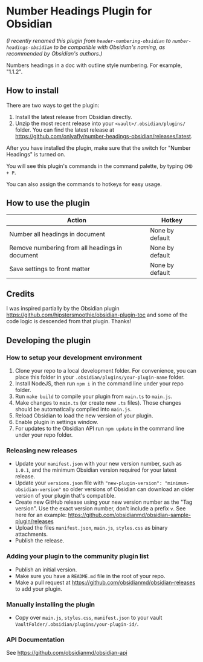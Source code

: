 # Number Headings Plugin for Obsidian

*(I recently renamed this plugin from `header-numbering-obsidian` to `number-headings-obsidian` to be compatible with Obsidian's naming, as recommended by Obsidian's authors.)*

Numbers headings in a doc with outline style numbering. For example, "1.1.2".

## How to install

There are two ways to get the plugin:

1. Install the latest release from Obsidian directly.
2. Unzip the most recent release into your `<vault>/.obsidian/plugins/` folder. You can find the latest release at <https://github.com/onlyafly/number-headings-obsidian/releases/latest>.

After you have installed the plugin, make sure that the switch for "Number Headings" is turned on.

You will see this plugin's commands in the command palette, by typing `CMD + P`.

You can also assign the commands to hotkeys for easy usage.

## How to use the plugin

| Action                                          | Hotkey          |
| ----------------------------------------------- | --------------- |
| Number all headings in document                 | None by default |
| Remove numbering from all headings in document  | None by default |
| Save settings to front matter                   | None by default |

## Credits

I was inspired partially by the Obsidian plugin <https://github.com/hipstersmoothie/obsidian-plugin-toc> and some of the code logic is descended from that plugin. Thanks!

## Developing the plugin

### How to setup your development environment

1. Clone your repo to a local development folder. For convenience, you can place this folder in your `.obsidian/plugins/your-plugin-name` folder.
2. Install NodeJS, then run `npm i` in the command line under your repo folder.
3. Run `make build` to compile your plugin from `main.ts` to `main.js`.
4. Make changes to `main.ts` (or create new `.ts` files). Those changes should be automatically compiled into `main.js`.
5. Reload Obsidian to load the new version of your plugin.
6. Enable plugin in settings window.
7. For updates to the Obsidian API run `npm update` in the command line under your repo folder.

### Releasing new releases

- Update your `manifest.json` with your new version number, such as `1.0.1`, and the minimum Obsidian version required for your latest release.
- Update your `versions.json` file with `"new-plugin-version": "minimum-obsidian-version"` so older versions of Obsidian can download an older version of your plugin that's compatible.
- Create new GitHub release using your new version number as the "Tag version". Use the exact version number, don't include a prefix `v`. See here for an example: <https://github.com/obsidianmd/obsidian-sample-plugin/releases>
- Upload the files `manifest.json`, `main.js`, `styles.css` as binary attachments.
- Publish the release.

### Adding your plugin to the community plugin list

- Publish an initial version.
- Make sure you have a `README.md` file in the root of your repo.
- Make a pull request at <https://github.com/obsidianmd/obsidian-releases> to add your plugin.

### Manually installing the plugin

- Copy over `main.js`, `styles.css`, `manifest.json` to your vault `VaultFolder/.obsidian/plugins/your-plugin-id/`.

### API Documentation

See <https://github.com/obsidianmd/obsidian-api>

